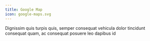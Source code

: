 ```yaml
---
title: Google Map
icon: google-maps.svg
---
```


Dignissim quis turpis quis, semper consequat vehicula dolor tincidunt consequat quam, ac consequat posuere leo dapibus id
